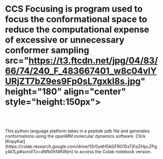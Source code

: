 # CCS Focusing is program used to focus the conformational space to reduce the computational expense of excessive or unnecessary conformer sampling src="https://t3.ftcdn.net/jpg/04/83/66/74/240_F_483667401_w8c04vlYURjZT7bZ9es9Fp0sL7gxkl8s.jpg" height="180" align="center" style="height:150px">           
<br />
<br />
<br />
This python language platform takes in a peptide pdb file and generates conformations using the openMM molecular dynamics software.  Click [KopyKat](https://colab.research.google.com/drive/1Sr0ydH5AGFRG15xTjFpZHpcZPgy4k1Lp#scrollTo=dNfb0hf4KWjm) to access the Colab notebook version.








<br />
<br />

<br />
<br />


<br />
<br />

